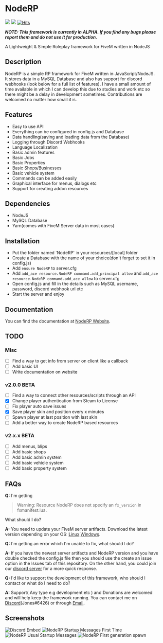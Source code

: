 # NodeRP
[![](https://noderp.sk-jones.com/api/v1.svg)](https://github.com/sk3106/NodeRP/releases) [![](https://img.shields.io/github/license/sk3106/NodeRP)](https://github.com/sk3106/NodeRP/blob/master/LICENSE) [![Hits](http://hits.dwyl.com/sk3106/NodeRP.svg)](http://hits.dwyl.com/sk3106/NodeRP)


***NOTE: This framework is currently in ALPHA. If you find any bugs please report them and do not use it for production.***

A Lightweight & Simple Roleplay framework for FiveM written in NodeJS


## Description
NodeRP is a simple RP framework for FiveM written in JavaScript/NodeJS. It stores data in a MySQL Database and also has support for discord webhooks (look below for a full list of features). I have a small amount of time available in which I can develop this due to studies and work etc so there might be a delay in development sometimes. Contributions are welcomed no matter how small it is.

## Features
- Easy to use API
- Everything can be configured in config.js and Database
- Data handling(saving and loading data from the Database)
- Logging through Discord Webhooks
- Language Localization
- Basic admin features
- Basic Jobs
- Basic Properties
- Basic Shops/Businesses
- Basic vehicle system
- Commands can be added easily
- Graphical interface for menus, dialogs etc
- Support for creating addon resources

## Dependencies
- NodeJS
- MySQL Database
- Yarn(comes with FiveM Server data in most cases)

## Installation
- Put the folder named 'NodeRP' in your resources/\[local] folder
- Create a Database with the name of your choice(don't forget to set it in config.js)
- Add `ensure NodeRP` to server.cfg
- Add `add_ace resource.NodeRP command.add_principal allow` and `add_ace resource.NodeRP command.add_ace allow` to server.cfg
- Open config.js and fill in the details such as MySQL username, password, discord webhook url etc
- Start the server and enjoy

## Documentation
You can find the documentation at [NodeRP Website](https://noderp.sk-jones.com).

## TODO
### Misc
- [ ] Find a way to get info from server on client like a callback
- [ ] Add basic UI
- [ ] Write documentation on website

### v2.0.0 BETA
- [ ] Find a way to connect other resources/scripts through an API
- [x] Change player authentication from Steam to License
- [ ] Fix player auto save issues
- [x] Save player skin and position every x minutes
- [ ] Spawn player at last position with last skin
- [ ] Add a better way to create NodeRP based resources

### v2.x.x BETA
- [ ] Add menus, blips
- [ ] Add basic shops
- [ ] Add basic admin system
- [ ] Add basic vehicle system
- [ ] Add basic property system

## FAQs
**Q:** I'm getting 
> Warning: Resource NodeRP does not specify an `fx_version` in fxmanifest.lua. 

What should I do?

**A:** You need to update your FiveM server artifacts. Download the latest version depending on your OS: [Linux](https://runtime.fivem.net/artifacts/fivem/build_proot_linux/master/) [Windows](https://runtime.fivem.net/artifacts/fivem/build_server_windows/master/).

**Q:** I'm getting an error which I'm unable to fix, what should I do?

**A:** If you have the newest server artifacts and NodeRP version and you have double checked the config.js file then you should use the create an issue option in the Issues tab of this repository. On the other hand, you could join our [discord server](https://discord.gg/g3rQsbA) for a more quick response.

**Q:** I'd like to support the development of this framework, who should I contact or what do I need to do?

**A:** Support( Any type e.g development etc ) and Donations are welcomed and will help keep the framework running. You can contact me on [Discord](https://discord.gg/uCWBMcQg)(Jones#6426) or through [Email](mailto:mail.thejones@gmail.com).

## Screenshots
![Discord Embed](https://i.imgur.com/rmp3oxV.png)
![NodeRP Startup Messages First Time](https://i.imgur.com/esti5tA.png)
![NodeRP Usual Startup Messages](https://i.imgur.com/1Zgfxm5.png)
![NodeRP First generation spawn](https://i.imgur.com/Q5C5sNu.jpg)
